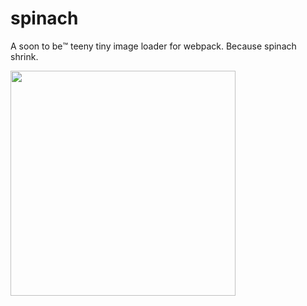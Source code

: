 # spinach

A soon to be™️ teeny tiny image loader for webpack. Because spinach shrink.

<img src="https://pics.me.me/before-and-after-cooking-spinach-41861580.png" width="360" height="auto" />
